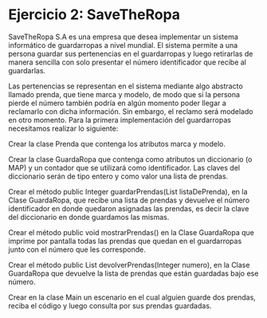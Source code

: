 # Ejercicio 2: SaveTheRopa
SaveTheRopa S.A es una empresa que desea implementar un sistema informático de guardarropas a nivel mundial. El sistema permite a una persona guardar sus pertenencias en el guardarropas y luego retirarlas de manera sencilla con solo presentar el número identificador que recibe al guardarlas.

Las pertenencias se representan en el sistema mediante algo abstracto llamado prenda, que tiene marca y modelo, de modo que si la persona pierde el número también podría en algún momento poder llegar a reclamarlo con dicha información. Sin embargo, el reclamo será modelado en otro momento. Para la primera implementación del guardarropas necesitamos realizar lo siguiente:

Crear la clase Prenda que contenga los atributos marca y modelo.

Crear la clase GuardaRopa que contenga como atributos un diccionario (o MAP) y un contador que se utilizará como identificador. Las claves del diccionario serán de tipo entero y como valor una lista de prendas.

Crear el método public Integer guardarPrendas(List<Prenda> listaDePrenda), en la Clase GuardaRopa, que recibe una lista de prendas y devuelve el número identificador en donde quedaron asignadas las prendas, es decir la clave del diccionario en donde guardamos las mismas.

Crear el método public void mostrarPrendas() en la Clase GuardaRopa que imprime por pantalla todas las prendas que quedan en el guardarropas junto con el número que les corresponde.

Crear el método public List<Prenda> devolverPrendas(Integer numero), en la Clase GuardaRopa que devuelve la lista de prendas que están guardadas bajo ese número.

Crear en la clase Main un escenario en el cual alguien guarde dos prendas, reciba el código y luego consulta por sus prendas guardadas.

